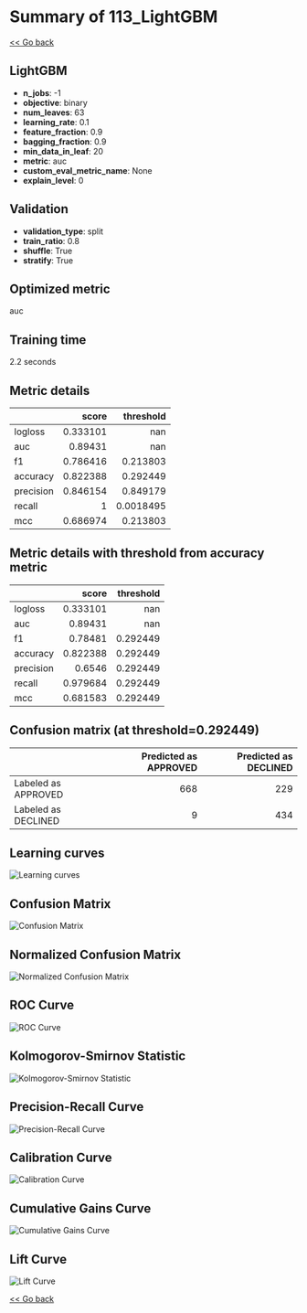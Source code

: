 # Summary of 113_LightGBM

[<< Go back](../README.md)


## LightGBM
- **n_jobs**: -1
- **objective**: binary
- **num_leaves**: 63
- **learning_rate**: 0.1
- **feature_fraction**: 0.9
- **bagging_fraction**: 0.9
- **min_data_in_leaf**: 20
- **metric**: auc
- **custom_eval_metric_name**: None
- **explain_level**: 0

## Validation
 - **validation_type**: split
 - **train_ratio**: 0.8
 - **shuffle**: True
 - **stratify**: True

## Optimized metric
auc

## Training time

2.2 seconds

## Metric details
|           |    score |   threshold |
|:----------|---------:|------------:|
| logloss   | 0.333101 | nan         |
| auc       | 0.89431  | nan         |
| f1        | 0.786416 |   0.213803  |
| accuracy  | 0.822388 |   0.292449  |
| precision | 0.846154 |   0.849179  |
| recall    | 1        |   0.0018495 |
| mcc       | 0.686974 |   0.213803  |


## Metric details with threshold from accuracy metric
|           |    score |   threshold |
|:----------|---------:|------------:|
| logloss   | 0.333101 |  nan        |
| auc       | 0.89431  |  nan        |
| f1        | 0.78481  |    0.292449 |
| accuracy  | 0.822388 |    0.292449 |
| precision | 0.6546   |    0.292449 |
| recall    | 0.979684 |    0.292449 |
| mcc       | 0.681583 |    0.292449 |


## Confusion matrix (at threshold=0.292449)
|                     |   Predicted as APPROVED |   Predicted as DECLINED |
|:--------------------|------------------------:|------------------------:|
| Labeled as APPROVED |                     668 |                     229 |
| Labeled as DECLINED |                       9 |                     434 |

## Learning curves
![Learning curves](learning_curves.png)
## Confusion Matrix

![Confusion Matrix](confusion_matrix.png)


## Normalized Confusion Matrix

![Normalized Confusion Matrix](confusion_matrix_normalized.png)


## ROC Curve

![ROC Curve](roc_curve.png)


## Kolmogorov-Smirnov Statistic

![Kolmogorov-Smirnov Statistic](ks_statistic.png)


## Precision-Recall Curve

![Precision-Recall Curve](precision_recall_curve.png)


## Calibration Curve

![Calibration Curve](calibration_curve_curve.png)


## Cumulative Gains Curve

![Cumulative Gains Curve](cumulative_gains_curve.png)


## Lift Curve

![Lift Curve](lift_curve.png)



[<< Go back](../README.md)
